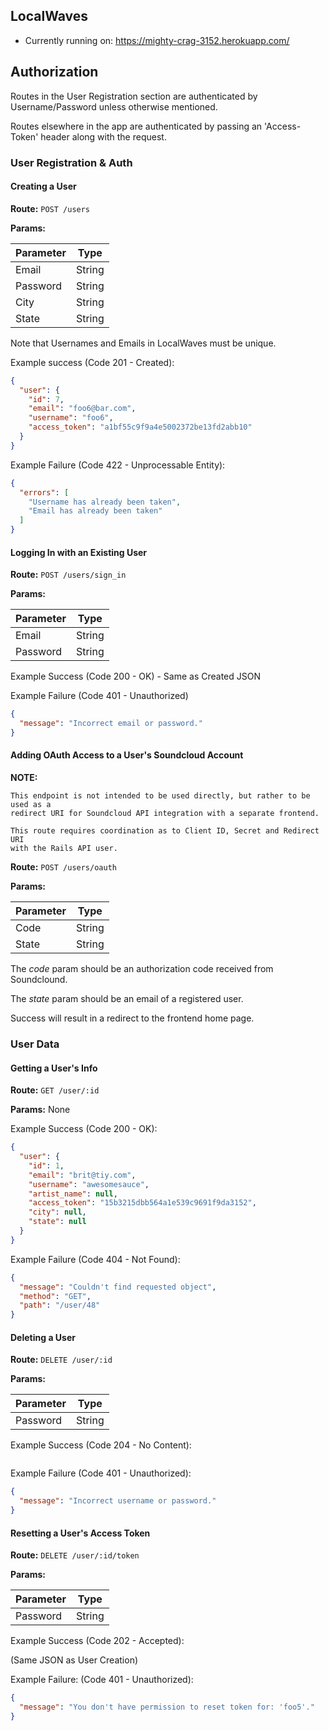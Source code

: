 ## LocalWaves

* Currently running on: https://mighty-crag-3152.herokuapp.com/

## Authorization

Routes in the User Registration section are authenticated
by Username/Password unless otherwise mentioned.

Routes elsewhere in the app are authenticated by passing
an 'Access-Token' header along with the request.

### User Registration & Auth

#### Creating a User

**Route:** `POST /users`

**Params:**

| Parameter |  Type  |
| --------- |  ----  |
|  Email    | String |
|  Password | String |
|  City     | String |
|  State    | String |

Note that Usernames and Emails in LocalWaves must be unique.

Example success (Code 201 - Created):

```json
{
  "user": {
    "id": 7,
    "email": "foo6@bar.com",
    "username": "foo6",
    "access_token": "a1bf55c9f9a4e5002372be13fd2abb10"
  }
}
```

Example Failure (Code 422 - Unprocessable Entity):

```json
{
  "errors": [
    "Username has already been taken",
    "Email has already been taken"
  ]
}
```

#### Logging In with an Existing User

**Route:** `POST /users/sign_in`

**Params:**

| Parameter | Type   |
| --------- | ------ |
| Email     | String |
| Password  | String |

Example Success (Code 200 - OK) - Same as Created JSON

Example Failure (Code 401 - Unauthorized)

```json
{
  "message": "Incorrect email or password."
}
```

#### Adding OAuth Access to a User's Soundcloud Account

**NOTE:**

    This endpoint is not intended to be used directly, but rather to be used as a
    redirect URI for Soundcloud API integration with a separate frontend.

    This route requires coordination as to Client ID, Secret and Redirect URI
    with the Rails API user.

**Route:** `POST /users/oauth`

**Params:**

| Parameter | Type   |
| --------- | ------ |
| Code      | String |
| State     | String |

The *code* param should be an authorization code received from Soundclound.

The *state* param should be an email of a registered user.

Success will result in a redirect to the frontend home page.

### User Data

#### Getting a User's Info

**Route:** `GET /user/:id`

**Params:** None

Example Success (Code 200 - OK):

```json
{
  "user": {
    "id": 1,
    "email": "brit@tiy.com",
    "username": "awesomesauce",
    "artist_name": null,
    "access_token": "15b3215dbb564a1e539c9691f9da3152",
    "city": null,
    "state": null
  }
}
```

Example Failure (Code 404 - Not Found):

```json
{
  "message": "Couldn't find requested object",
  "method": "GET",
  "path": "/user/48"
}
```

#### Deleting a User

**Route:** `DELETE /user/:id`

**Params:**

| Parameter | Type   |
| --------- | ------ |
| Password  | String |

Example Success (Code 204 - No Content):

```json
```

Example Failure (Code 401 - Unauthorized):

```json
{
  "message": "Incorrect username or password."
}
```

#### Resetting a User's Access Token

**Route:** `DELETE /user/:id/token`

**Params:**

| Parameter | Type   |
| --------- | ------ |
| Password  | String |

Example Success (Code 202 - Accepted):

(Same JSON as User Creation)

Example Failure: (Code 401 - Unauthorized):

```json
{
  "message": "You don't have permission to reset token for: 'foo5'."
}
```
